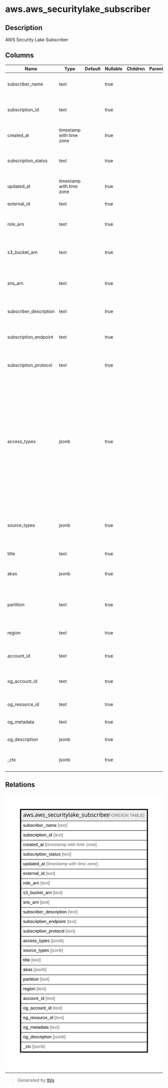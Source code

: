 # aws.aws_securitylake_subscriber

## Description

AWS Security Lake Subscriber

## Columns

| Name | Type | Default | Nullable | Children | Parents | Comment |
| ---- | ---- | ------- | -------- | -------- | ------- | ------- |
| subscriber_name | text |  | true |  |  | The name of your Amazon Security Lake subscriber account. |
| subscription_id | text |  | true |  |  | The subscription ID of the Amazon Security Lake subscriber account. |
| created_at | timestamp with time zone |  | true |  |  | The date and time when the subscription was created. |
| subscription_status | text |  | true |  |  | Subscription status of the Amazon Security Lake subscriber account. |
| updated_at | timestamp with time zone |  | true |  |  | The date and time when the subscription was updated. |
| external_id | text |  | true |  |  | The external ID of the subscriber. |
| role_arn | text |  | true |  |  | The Amazon Resource Name (ARN) specifying the role of the subscriber. |
| s3_bucket_arn | text |  | true |  |  | The Amazon Resource Name (ARN) for the Amazon S3 bucket. |
| sns_arn | text |  | true |  |  | The Amazon Resource Name (ARN) for the Amazon Simple Notification Service. |
| subscriber_description | text |  | true |  |  | The subscriber descriptions for a subscriber account. |
| subscription_endpoint | text |  | true |  |  | The subscription endpoint to which exception messages are posted. |
| subscription_protocol | text |  | true |  |  | The subscription protocol to which exception messages are posted. |
| access_types | jsonb |  | true |  |  | You can choose to notify subscribers of new objects with an Amazon Simple Queue Service (Amazon SQS) queue or through messaging to an HTTPS endpoint provided by the subscriber. Subscribers can consume data by directly querying Lake Formation tables in your S3 bucket via services like Amazon Athena. This subscription type is defined as LAKEFORMATION. |
| source_types | jsonb |  | true |  |  | Amazon Security Lake supports logs and events collection for the natively-supported Amazon Web Services services. |
| title | text |  | true |  |  | Title of the resource. |
| akas | jsonb |  | true |  |  | Array of globally unique identifier strings (also known as) for the resource. |
| partition | text |  | true |  |  | The AWS partition in which the resource is located (aws, aws-cn, or aws-us-gov). |
| region | text |  | true |  |  | The AWS Region in which the resource is located. |
| account_id | text |  | true |  |  | The AWS Account ID in which the resource is located. |
| og_account_id | text |  | true |  |  | The Platform Account ID in which the resource is located. |
| og_resource_id | text |  | true |  |  | The unique ID of the resource in opengovernance. |
| og_metadata | text |  | true |  |  | Platform Metadata of the AWS resource. |
| og_description | jsonb |  | true |  |  | The full model description of the resource |
| _ctx | jsonb |  | true |  |  | Steampipe context in JSON form, e.g. connection_name. |

## Relations

![er](aws.aws_securitylake_subscriber.svg)

---

> Generated by [tbls](https://github.com/k1LoW/tbls)
